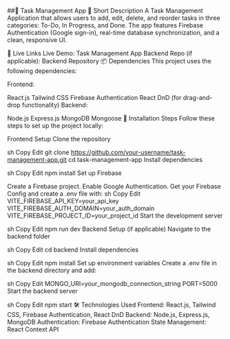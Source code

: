 ##📝 Task Management App
🔹 Short Description
A Task Management Application that allows users to add, edit, delete, and reorder tasks in three categories: To-Do, In Progress, and Done. The app features Firebase Authentication (Google sign-in), real-time database synchronization, and a clean, responsive UI.

🔗 Live Links
Live Demo: Task Management App
Backend Repo (if applicable): Backend Repository
📦 Dependencies
This project uses the following dependencies:

Frontend:

React.js
Tailwind CSS
Firebase Authentication
React DnD (for drag-and-drop functionality)
Backend:

Node.js
Express.js
MongoDB
Mongoose
🚀 Installation Steps
Follow these steps to set up the project locally:

Frontend Setup
Clone the repository

sh
Copy
Edit
git clone https://github.com/your-username/task-management-app.git
cd task-management-app
Install dependencies

sh
Copy
Edit
npm install
Set up Firebase

Create a Firebase project.
Enable Google Authentication.
Get your Firebase Config and create a .env file with:
sh
Copy
Edit
VITE_FIREBASE_API_KEY=your_api_key
VITE_FIREBASE_AUTH_DOMAIN=your_auth_domain
VITE_FIREBASE_PROJECT_ID=your_project_id
Start the development server

sh
Copy
Edit
npm run dev
Backend Setup (if applicable)
Navigate to the backend folder

sh
Copy
Edit
cd backend
Install dependencies

sh
Copy
Edit
npm install
Set up environment variables
Create a .env file in the backend directory and add:

sh
Copy
Edit
MONGO_URI=your_mongodb_connection_string
PORT=5000
Start the backend server

sh
Copy
Edit
npm start
🛠 Technologies Used
Frontend: React.js, Tailwind CSS, Firebase Authentication, React DnD
Backend: Node.js, Express.js, MongoDB
Authentication: Firebase Authentication
State Management: React Context API

